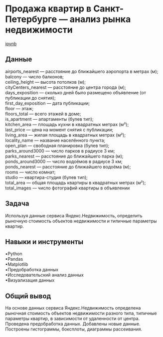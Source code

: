 <a name="lists"><h1>Продажа квартир в Санкт-Петербурге — анализ рынка недвижимости</h1></a>
[ipynb](https://github.com/natashkaau/portfolio/blob/main/project_3/project_3.ipynb)
<a name="lists"><h2>Данные</h2></a>
airports_nearest — расстояние до ближайшего аэропорта в метрах (м);  
balcony — число балконов;  
ceiling_height — высота потолков (м);  
cityCenters_nearest — расстояние до центра города (м);  
days_exposition — сколько дней было размещено объявление (от публикации до снятия);  
first_day_exposition — дата публикации;  
floor — этаж;  
floors_total — всего этажей в доме;  
is_apartment — апартаменты (булев тип);  
kitchen_area — площадь кухни в квадратных метрах (м²);  
last_price — цена на момент снятия с публикации;  
living_area — жилая площадь в квадратных метрах (м²);  
locality_name — название населённого пункта;  
open_plan — свободная планировка (булев тип);  
parks_around3000 — число парков в радиусе 3 км;  
parks_nearest — расстояние до ближайшего парка (м);  
ponds_around3000 — число водоёмов в радиусе 3 км;  
ponds_nearest — расстояние до ближайшего водоёма (м);  
rooms — число комнат;  
studio — квартира-студия (булев тип);  
total_area — общая площадь квартиры в квадратных метрах (м²);  
total_images — число фотографий квартиры в объявлении
<a name="lists"><h2>Задача</h2></a>
Используя данные сервиса Яндекс.Недвижимость, определить рыночную стоимость объектов недвижимости и типичные параметры квартир.
<a name="lists"><h2>Навыки и инструменты</h2></a>
•Python     
•Pandas    
•Matplotlib  
•Предобработка данных  
•Исследовательский анализ данных  
•Визуализация данных  
<a name="lists"><h2>Общий вывод</h2></a>
На основе данных сервиса Яндекс.Недвижимость определена рыночная стоимость объектов недвижимости разного типа, типичные параметры квартир, в зависимости от удаленности от центра. Проведена предобработка данных. Добавлены новые данные. Построены гистограммы, боксплоты, диаграммы рассеивания.
